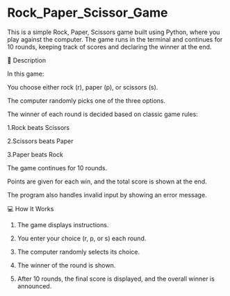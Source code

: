 # Rock_Paper_Scissor_Game

This is a simple Rock, Paper, Scissors game built using Python, where you play against the computer. The game runs in the terminal and continues for 10 rounds, keeping track of scores and declaring the winner at the end.

📝 Description

In this game:

You choose either rock (r), paper (p), or scissors (s).

The computer randomly picks one of the three options.

The winner of each round is decided based on classic game rules:

  1.Rock beats Scissors

  2.Scissors beats Paper

  3.Paper beats Rock

The game continues for 10 rounds.

Points are given for each win, and the total score is shown at the end.

The program also handles invalid input by showing an error message.


💻 How It Works
1. The game displays instructions.

2. You enter your choice (r, p, or s) each round.

3. The computer randomly selects its choice.

4. The winner of the round is shown.

5. After 10 rounds, the final score is displayed, and the overall winner is announced.

